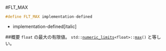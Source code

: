 #FLT_MAX
```cpp
#define FLT_MAX implementation-defined
```
* implementation-defined[italic]

##概要
`float` の最大の有限値。
`std::`[`numeric_limits`](/reference/limits/numeric_limits.md)`<float>::`[`max`](/reference/limits/numeric_limits/max.md)`()` と等しい。
